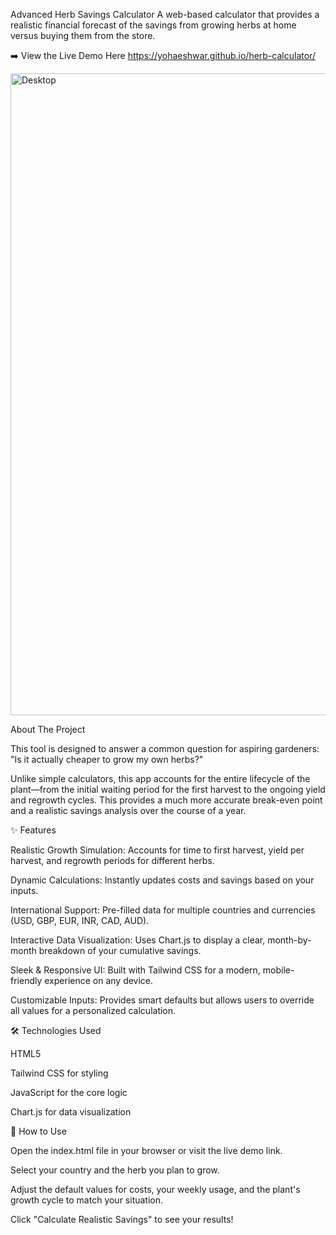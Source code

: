 Advanced Herb Savings Calculator
A web-based calculator that provides a realistic financial forecast of the savings from growing herbs at home versus buying them from the store.

➡️ View the Live Demo Here https://yohaeshwar.github.io/herb-calculator/

<img width="864" height="1027" alt="Desktop" src="https://github.com/user-attachments/assets/70bd2869-7dc7-4043-9066-a39af8c096ac" />

About The Project

This tool is designed to answer a common question for aspiring gardeners: "Is it actually cheaper to grow my own herbs?"

Unlike simple calculators, this app accounts for the entire lifecycle of the plant—from the initial waiting period for the first harvest to the ongoing yield and regrowth cycles. This provides a much more accurate break-even point and a realistic savings analysis over the course of a year.

✨ Features

Realistic Growth Simulation: Accounts for time to first harvest, yield per harvest, and regrowth periods for different herbs.

Dynamic Calculations: Instantly updates costs and savings based on your inputs.

International Support: Pre-filled data for multiple countries and currencies (USD, GBP, EUR, INR, CAD, AUD).

Interactive Data Visualization: Uses Chart.js to display a clear, month-by-month breakdown of your cumulative savings.

Sleek & Responsive UI: Built with Tailwind CSS for a modern, mobile-friendly experience on any device.

Customizable Inputs: Provides smart defaults but allows users to override all values for a personalized calculation.

🛠️ Technologies Used

HTML5

Tailwind CSS for styling

JavaScript for the core logic

Chart.js for data visualization

🚀 How to Use

Open the index.html file in your browser or visit the live demo link.

Select your country and the herb you plan to grow.

Adjust the default values for costs, your weekly usage, and the plant's growth cycle to match your situation.

Click "Calculate Realistic Savings" to see your results!
